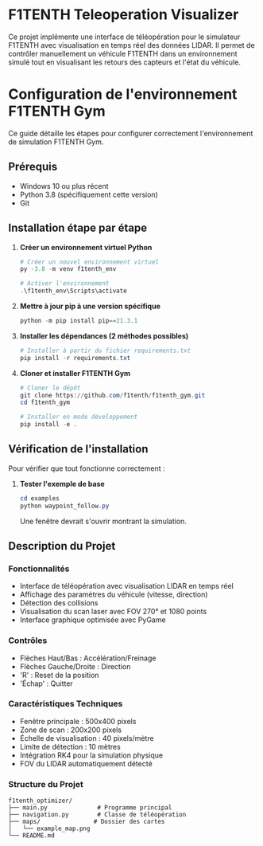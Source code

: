 # F1TENTH Teleoperation Visualizer

Ce projet implémente une interface de téléopération pour le simulateur F1TENTH avec visualisation en temps réel des données LIDAR. Il permet de contrôler manuellement un véhicule F1TENTH dans un environnement simulé tout en visualisant les retours des capteurs et l'état du véhicule.

# Configuration de l'environnement F1TENTH Gym

Ce guide détaille les étapes pour configurer correctement l'environnement de simulation F1TENTH Gym.

## Prérequis

- Windows 10 ou plus récent
- Python 3.8 (spécifiquement cette version)
- Git

## Installation étape par étape

1. **Créer un environnement virtuel Python**
   ```powershell
   # Créer un nouvel environnement virtuel
   py -3.8 -m venv f1tenth_env
   
   # Activer l'environnement
   .\f1tenth_env\Scripts\activate
   ```

2. **Mettre à jour pip à une version spécifique**
   ```powershell
   python -m pip install pip==21.3.1
   ```

3. **Installer les dépendances (2 méthodes possibles)**
   ```powershell
   # Installer à partir du fichier requirements.txt
   pip install -r requirements.txt
   ```

4. **Cloner et installer F1TENTH Gym**
   ```powershell
   # Cloner le dépôt
   git clone https://github.com/f1tenth/f1tenth_gym.git
   cd f1tenth_gym
   
   # Installer en mode développement
   pip install -e .
   ```

## Vérification de l'installation

Pour vérifier que tout fonctionne correctement :

1. **Tester l'exemple de base**
   ```powershell
   cd examples
   python waypoint_follow.py
   ```
   Une fenêtre devrait s'ouvrir montrant la simulation.

## Description du Projet

### Fonctionnalités
- Interface de téléopération avec visualisation LIDAR en temps réel
- Affichage des paramètres du véhicule (vitesse, direction)
- Détection des collisions
- Visualisation du scan laser avec FOV 270° et 1080 points
- Interface graphique optimisée avec PyGame

### Contrôles
- Flèches Haut/Bas : Accélération/Freinage
- Flèches Gauche/Droite : Direction
- 'R' : Reset de la position
- 'Échap' : Quitter

### Caractéristiques Techniques
- Fenêtre principale : 500x400 pixels
- Zone de scan : 200x200 pixels
- Échelle de visualisation : 40 pixels/mètre
- Limite de détection : 10 mètres
- Intégration RK4 pour la simulation physique
- FOV du LIDAR automatiquement détecté

### Structure du Projet
```
f1tenth_optimizer/
├── main.py              # Programme principal
├── navigation.py        # Classe de téléopération
├── maps/               # Dossier des cartes
│   └── example_map.png
└── README.md
```

